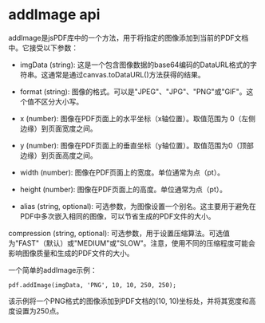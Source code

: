 # addImage api
addImage是jsPDF库中的一个方法，用于将指定的图像添加到当前的PDF文档中。它接受以下参数：

+ imgData (string): 这是一个包含图像数据的base64编码的DataURL格式的字符串。这通常是通过canvas.toDataURL()方法获得的结果。

+ format (string): 图像的格式。可以是"JPEG"、"JPG"、"PNG"或"GIF"。这个值不区分大小写。

+ x (number): 图像在PDF页面上的水平坐标（x轴位置）。取值范围为 0（左侧边缘）到页面宽度之间。

+ y (number): 图像在PDF页面上的垂直坐标（y轴位置）。取值范围为0（顶部边缘）到页面高度之间。

+ width (number): 图像在PDF页面上的宽度。单位通常为点（pt）。

+ height (number): 图像在PDF页面上的高度。单位通常为点（pt）。

+ alias (string, optional): 可选参数，为图像设置一个别名。这主要用于避免在PDF中多次嵌入相同的图像，可以节省生成的PDF文件的大小。

compression (string, optional): 可选参数，用于设置压缩算法。可选值为"FAST"（默认）或"MEDIUM"或"SLOW"。注意，使用不同的压缩程度可能会影响图像质量和生成的PDF文件的大小。

一个简单的addImage示例：
```JS
pdf.addImage(imgData, 'PNG', 10, 10, 250, 250);
```
该示例将一个PNG格式的图像添加到PDF文档的(10, 10)坐标处，并将其宽度和高度设置为250点。